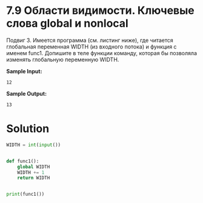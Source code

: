 # 7.9 Области видимости. Ключевые слова global и nonlocal

Подвиг 3. Имеется программа (см. листинг ниже), где читается глобальная переменная WIDTH (из входного потока) и функция
с именем func1. Допишите в теле функции команду, которая бы позволяла изменять глобальную переменную WIDTH.

**Sample Input:**

```
12
```

**Sample Output:**

```
13
```

# Solution

```python
WIDTH = int(input())


def func1():
    global WIDTH
    WIDTH += 1
    return WIDTH


print(func1())
```